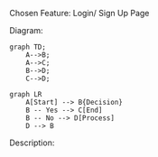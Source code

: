 Chosen Feature: Login/ Sign Up Page 

Diagram:

```mermaid
graph TD;
    A-->B;
    A-->C;
    B-->D;
    C-->D;
```

```
graph LR
    A[Start] --> B{Decision}
    B -- Yes --> C[End]
    B -- No --> D[Process]
    D --> B
```

Description:


